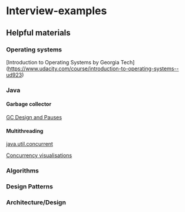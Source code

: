 # Interview-examples

## Helpful materials

### Operating systems
[Introduction to Operating Systems by Georgia Tech] (https://www.udacity.com/course/introduction-to-operating-systems--ud923)

### Java

#### Garbage collector
[GC Design and Pauses](https://shipilev.net/jvm-anatomy-park/3-gc-design-and-pauses/)

#### Multithreading
[java.util.concurrent](https://docs.oracle.com/javase/7/docs/api/java/util/concurrent/package-summary.html)

[Concurrency visualisations](https://sourceforge.net/projects/javaconcurrenta/?source=typ_redirect)

### Algorithms

### Design Patterns

### Architecture/Design


